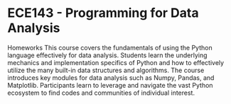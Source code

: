 # ECE143 - Programming for Data Analysis
Homeworks
This course covers the fundamentals of using the Python language effectively for data analysis. Students learn the underlying mechanics and implementation specifics of Python and how to effectively utilize the many built-in data structures and algorithms. The course introduces key modules for data analysis such as Numpy, Pandas, and Matplotlib. Participants learn to leverage and navigate the vast Python ecosystem to find codes and communities of individual interest.
